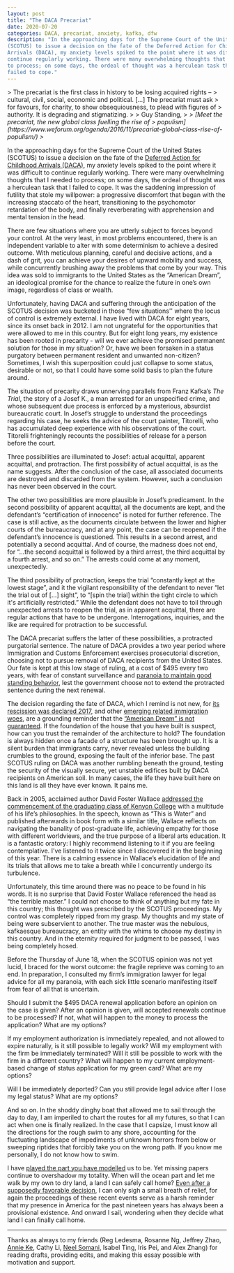 ```yaml
---
layout: post
title: "The DACA Precariat"
date: 2020-07-20
categories: DACA, precariat, anxiety, kafka, dfw
description: "In the approaching days for the Supreme Court of the United States
(SCOTUS) to issue a decision on the fate of the Deferred Action for Childhood
Arrivals (DACA), my anxiety levels spiked to the point where it was difficult to
continue regularly working. There were many overwhelming thoughts that I needed
to process; on some days, the ordeal of thought was a herculean task that I
failed to cope."
---
```


<div class="epigraph">
> The precariat is the first class in history to be losing acquired rights –
> cultural, civil, social, economic and political. [...] The precariat must ask
> for favours, for charity, to show obsequiousness, to plead with figures of
> authority. It is degrading and stigmatizing.
>
> Guy Standing,
> <cite>
> [Meet the precariat, the new global class fuelling the rise of
> populism](https://www.weforum.org/agenda/2016/11/precariat-global-class-rise-of-populism/)
> </cite>
</div>

In the approaching days for the Supreme Court of the United States (SCOTUS) to
issue a decision on the fate of the [Deferred Action for Childhood Arrivals
(DACA)](https://en.wikipedia.org/wiki/Department_of_Homeland_Security_v._Regents_of_the_University_of_California),
my anxiety levels spiked to the point where it was difficult to continue
regularly working. There were many overwhelming thoughts that I needed to
process; on some days, the ordeal of thought was a herculean task that I failed
to cope. It was the saddening impression of futility that stole my willpower: a
progressive discomfort that began with the increasing staccato of the heart,
transitioning to the psychomotor retardation of the body, and finally
reverberating with apprehension and mental tension in the head.

There are few situations where you are utterly subject to forces beyond your
control. At the very least, in most problems encountered, there is an
independent variable to alter with some determinism to achieve a desired
outcome. With meticulous planning, careful and decisive actions, and a dash of
grit, you can achieve your desires of upward mobility and success, while
concurrently brushing away the problems that come by your way. This idea was
sold to immigrants to the United States as the “American Dream”, an ideological
promise for the chance to realize the future in one’s own image, regardless of
class or wealth.

Unfortunately, having DACA and suffering through the anticipation of the SCOTUS
decision was bucketed in those “few situations'' where the locus of control is
extremely external. I have lived with DACA for eight years, since its onset back
in 2012. I am not ungrateful for the opportunities that were allowed to me in
this country. But for eight long years, my existence has been rooted in
precarity - will we ever achieve the promised permanent solution for those in my
situation? Or, have we been forsaken in a status purgatory between permanent
resident and unwanted non-citizen? Sometimes, I wish this superposition could
just collapse to some status, desirable or not, so that I could have some solid
basis to plan the future around.

The situation of precarity draws unnerving parallels from Franz Kafka’s _The
Trial_, the story of a Josef K., a man arrested for an unspecified crime, and
whose subsequent due process is enforced by a mysterious, absurdist bureaucratic
court. In Josef’s struggle to understand the proceedings regarding his case, he
seeks the advice of the court painter, Titorelli, who has accumulated deep
experience with his observations of the court. Titorelli frighteningly recounts
the possibilities of release for a person before the court.

Three possibilities are illuminated to Josef: actual acquittal, apparent
acquittal, and protraction. The first possibility of actual acquittal, is as the
name suggests. After the conclusion of the case, all associated documents are
destroyed and discarded from the system. However, such a conclusion has never
been observed in the court.

The other two possibilities are more plausible in Josef’s predicament. In the
second possibility of apparent acquittal, all the documents are kept, and the
defendant’s “certification of innocence” is noted for further reference. The
case is still active, as the documents circulate between the lower and higher
courts of the bureaucracy, and at any point, the case can be reopened if the
defendant’s innocence is questioned. This results in a second arrest, and
potentially a second acquittal. And of course, the madness does not end, for
“...the second acquittal is followed by a third arrest, the third acquittal by a
fourth arrest, and so on.” The arrests could come at any moment, unexpectedly.

The third possibility of protraction, keeps the trial “constantly kept at the
lowest stage”, and it the vigilant responsibility of the defendant to never “let
the trial out of [...] sight”, to “[spin the trial] within the tight circle to
which it's artificially restricted.” While the defendant does not have to toil
through unexpected arrests to reopen the trial, as in apparent acquittal, there
are regular actions that have to be undergone. Interrogations, inquiries, and
the like are required for protraction to be successful.

The DACA precariat suffers the latter of these possibilities, a protracted
purgatorial sentence. The nature of DACA provides a two year period where
Immigration and Customs Enforcement exercises prosecutorial discretion, choosing
not to pursue removal of DACA recipients from the United States. Our fate is
kept at this low stage of ruling, at a cost of \$495 every two years, with fear
of constant surveillance and [paranoia to maintain good standing
behavior](https://www.uscis.gov/archive/frequently-asked-questions#criminal_convictions),
lest the government choose not to extend the protracted sentence during the next
renewal.

The decision regarding the fate of DACA, which I remind is not new, for [its
rescission was declared
2017](https://www.dhs.gov/news/2017/09/05/memorandum-rescission-daca), and other
[emerging related immigration
woes](https://www.whitehouse.gov/presidential-actions/proclamation-suspending-entry-aliens-present-risk-u-s-labor-market-following-coronavirus-outbreak/),
are a grounding reminder that the [“American Dream” is not
guaranteed](https://money.cnn.com/2015/04/22/news/economy/stiglitz-american-dream/index.html).
If the foundation of the house that you have built is suspect, how can you trust
the remainder of the architecture to hold? The foundation is always hidden once
a facade of a structure has been brought up. It is a silent burden that
immigrants carry, never revealed unless the building crumbles to the ground,
exposing the fault of the inferior base. The past SCOTUS ruling on DACA was
another rumbling beneath the ground, testing the security of the visually
secure, yet unstable edifices built by DACA recipients on American soil. In many
cases, the life they have built here on this land is all they have ever known.
It pains me.

Back in 2005, acclaimed author David Foster Wallace [addressed the commencement
of the graduating class of Kenyon
College](https://fs.blog/2012/04/david-foster-wallace-this-is-water/) with a
multitude of his life’s philosophies. In the speech, known as “This is Water”
and published afterwards in book form with a similar title, Wallace reflects on
navigating the banality of post-graduate life, achieving empathy for those with
different worldviews, and the true purpose of a liberal arts education. It is a
fantastic oratory: I highly recommend listening to it if you are feeling
contemplative. I’ve listened to it twice since I discovered it in the beginning
of this year. There is a calming essence in Wallace’s elucidation of life and
its trials that allows me to take a breath while I concurrently undergo its
turbulence.

Unfortunately, this time around there was no peace to be found in his words. It
is no surprise that David Foster Wallace referenced the head as “the terrible
master.” I could not choose to think of anything but my fate in this country;
this thought was prescribed by the SCOTUS proceedings. My control was completely
ripped from my grasp. My thoughts and my state of being were subservient to
another. The true master was the nebulous, kafkaesque bureaucracy, an entity
with the whims to choose my destiny in this country. And in the eternity
required for judgment to be passed, I was being completely hosed.

Before the Thursday of June 18, when the SCOTUS opinion was not yet lucid, I
braced for the worst outcome: the fragile reprieve was coming to an end. In
preparation, I consulted my firm’s immigration lawyer for legal advice for all
my paranoia, with each sick little scenario manifesting itself from fear of all
that is uncertain.

Should I submit the \$495 DACA renewal application before an opinion on the case
is given? After an opinion is given, will accepted renewals continue to be
processed? If not, what will happen to the money to process the application?
What are my options?

If my employment authorization is immediately repealed, and not allowed to
expire naturally, is it still possible to legally work? Will my employment with
the firm be immediately terminated? Will it still be possible to work with the
firm in a different country? What will happen to my current employment-based
change of status application for my green card? What are my options?

Will I be immediately deported? Can you still provide legal advice after I lose
my legal status? What are my options?

And so on. In the shoddy dinghy boat that allowed me to sail through the day to
day, I am imperiled to chart the routes for all my futures, so that I can act
when one is finally realized. In the case that I capsize, I must know all the
directions for the rough swim to any shore, accounting for the fluctuating
landscape of impediments of unknown horrors from below or sweeping riptides that
forcibly take you on the wrong path. If you know me personally, I do not know
how to swim.

I have [played the part you have
modelled](https://obamawhitehouse.archives.gov/the-press-office/2012/06/15/remarks-president-immigration)
us to be. Yet missing papers continue to overshadow my totality. When will the
ocean part and let me walk by my own to dry land, a land I can safely call home?
[Even after a supposedly favorable
decision](https://www.nytimes.com/2020/06/18/us/DACA-dreamers-supreme-court-immigration.html),
I can only sigh a small breath of relief, for again the proceedings of these
recent events serve as a harsh reminder that my presence in America for the past
nineteen years has always been a provisional existence. And onward I sail,
wondering when they decide what land I can finally call home.

---

Thanks as always to my friends (Reg Ledesma, Rosanne Ng, Jeffrey Zhao, [Annie
Ke](http://annieke.github.io/), Cathy Li, [Neel
Somani](https://www.ocf.berkeley.edu/~neel/), Isabel Ting, Iris Pei, and Alex
Zhang) for reading drafts, providing edits, and making this essay possible with
motivation and support.
